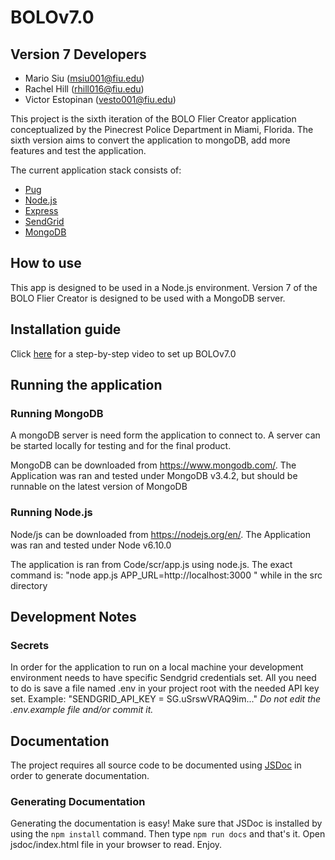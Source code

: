 # BOLOv7.0

## Version 7 Developers
- Mario Siu (msiu001@fiu.edu)
- Rachel Hill (rhill016@fiu.edu)
- Victor Estopinan (vesto001@fiu.edu)

This project is the sixth iteration of the BOLO Flier Creator
application conceptualized by the Pinecrest Police Department in Miami,
Florida. The sixth version aims to convert the application to mongoDB,
add more features and test the application.

The current application stack consists of:

- [Pug](https://pugjs.org/)
- [Node.js](http://nodejs.org)
- [Express](http://expressjs.com)
- [SendGrid](https://sendgrid.com)
- [MongoDB](https://www.mongodb.com)

## How to use

This app is designed to be used in a Node.js environment. Version 7 of
the BOLO Flier Creator is designed to be used with a MongoDB server.

## Installation guide

Click [here](https://www.youtube.com/watch?v=4NEW57gPmDA&index=6&list=PLG3lylzOg8Fhu89wnivlmNR74tt7AGC_f) for a step-by-step video to set up BOLOv7.0

## Running the application

### Running MongoDB

A mongoDB server is need form the application to connect to. A server
can be started locally for testing and for the final product.

MongoDB can be downloaded from https://www.mongodb.com/. The Application
was ran and tested under MongoDB v3.4.2, but should be runnable on the
latest version of MongoDB

### Running Node.js

Node/js can be downloaded from https://nodejs.org/en/. The Application
was ran and tested under Node v6.10.0

The application is ran from Code/scr/app.js using node.js. The exact
command is:
"node app.js APP_URL=http://localhost:3000 "
while in the src directory

## Development Notes

### Secrets
In order for the application to run on a local machine your development
environment needs to have specific Sendgrid credentials set. All you
need to do is save a file named .env in your project root with the
needed API key set.
Example: "SENDGRID_API_KEY = SG.uSrswVRAQ9im..."
*Do not edit the .env.example file and/or commit it.*

## Documentation

The project requires all source code to be documented using
[JSDoc](http://usejsdoc.org) in order to generate documentation.

### Generating Documentation
Generating the documentation is easy! Make sure that JSDoc is installed by
using the `npm install` command. Then type `npm run docs` and that's it.
Open jsdoc/index.html file in your browser to read. Enjoy.
